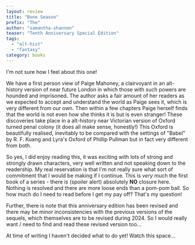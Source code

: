 ```yaml
---
layout: review
title: "Bone Season"
prefix: "The"
author: "samantha-shannon"
teaser: "Tenth Anniversary Special Edition"
tags:
  - "alt-hist"
  - "fantasy"
category: books
---
```

I'm not sure how I feel about this one!

We have a first person view of Paige Mahoney, a clairvoyant in an alt-history version of near future London in which those 
with such powers are hounded and imprisoned. The author asks a fair amount of her readers as we expected to accept
and understand the world as Paige sees it, which is very different from our own. Then within a few chapters Paige
herself finds that the world is not even how she thinks it is but is even stranger! These discoveries take place
in a alt-history near Victorian version of Oxford turned penal colony (it does all make sense, honestly!) This
Oxford is beautifully realised, inevitably to be compared with the settings of "Babel" by R. F. Kuang
and Lyra's Oxford of Phillip Pullman but in fact very different from both.

So yes, I did enjoy reading this, it was exciting with lots of strong and strongly drawn characters,
very well written and not speaking down to the readership. My real reservation is that I'm not really sure
what sort of commitment that I would be making if I continue. This is *very* much the first book
of a series - there is (spoiler alert) absolutely **NO** closure here. Nothing is resolved and
there are more loose ends than a pom-pom ball. So how much do I need to read before I get my
pay off? That's my question!

Further, there is note that this anniversary edition has been revised and there may be minor
inconsistencies with the previous versions of the sequels, which themselves are to be
revised during 2024. So I would really want / need to find and read these revised version too...

At time of writing I haven't decided what to do yet! Watch this space...